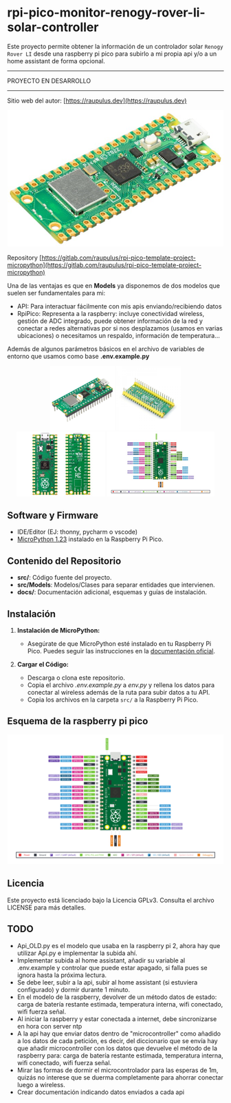 # rpi-pico-monitor-renogy-rover-li-solar-controller

Este proyecto permite obtener la información de un controlador solar `Renogy 
Rover LI` desde una raspberry pi pico para subirlo a mi propia api y/o a un 
home assistant de forma opcional.


---

PROYECTO EN DESARROLLO

--- 

Sitio web del autor: [https://raupulus.dev](https://raupulus.dev)

![Imagen del Proyecto](docs/images/img1.jpg "Imagen Principal de raspberry pi pico w")

Repository [https://gitlab.com/raupulus/rpi-pico-template-project-micropython](https://gitlab.com/raupulus/rpi-pico-template-project-micropython)

Una de las ventajas es que en **Models** ya disponemos de dos modelos que
suelen ser fundamentales para mi: 

- API: Para interactuar fácilmente con mis apis enviando/recibiendo datos
- RpiPico: Representa a la raspberry: incluye conectividad wireless, gestión de
  ADC integrado, puede obtener información de la red y conectar a redes 
  alternativas por si nos desplazamos (usamos en varias ubicaciones) o 
  necesitamos un respaldo, información de temperatura...

Además de algunos parámetros básicos en el archivo de variables de entorno
que usamos como base **.env.example.py**

<p align="center">
  <img src="docs/images/2.jpg" alt="Raspberry pi pico w image 1" height="150">
  <img src="docs/images/3.jpg" alt="Raspberry pi pico w image 2" height="150">
  <img src="docs/images/4.jpg" alt="Raspberry pi pico w image 3" height="150">
  <img src="docs/images/scheme_thumbnail.jpg" alt="Raspberry pi pico w esquema de pines" height="150">
</p>

## Software y Firmware

- IDE/Editor (EJ: thonny, pycharm o vscode)
- [MicroPython 1.23](https://micropython.org/download/rp2-pico/) instalado 
  en la Raspberry Pi Pico.

## Contenido del Repositorio

- **src/**: Código fuente del proyecto.
- **src/Models**: Modelos/Clases para separar entidades que intervienen.
- **docs/**: Documentación adicional, esquemas y guías de instalación.

## Instalación

1. **Instalación de MicroPython:**
   - Asegúrate de que MicroPython esté instalado en tu Raspberry Pi Pico. Puedes seguir las instrucciones en la [documentación oficial](https://docs.micropython.org/en/latest/rp2/quickref.html).

2. **Cargar el Código:**
   - Descarga o clona este repositorio.
   - Copia el archivo *.env.example.py* a *env.py* y rellena los datos para 
     conectar al wireless además de la ruta para subir datos a tu API.
   - Copia los archivos en la carpeta `src/` a la Raspberry Pi Pico.

## Esquema de la raspberry pi pico

![Imagen del Proyecto](docs/images/scheme.png "Esquema de pines para la raspberry pi pico")

## Licencia

Este proyecto está licenciado bajo la Licencia GPLv3. Consulta el archivo 
LICENSE para más detalles.


## TODO

- Api_OLD.py es el modelo que usaba en la raspberry pi 2, ahora hay que 
  utilizar Api.py e implementar la subida ahí.
- Implementar subida al home assistant, añadir su variable al .env.example y 
  controlar que puede estar apagado, si falla pues se ignora hasta la 
  próxima lectura.
- Se debe leer, subir a la api, subir al home assistant (si estuviera 
  configurado) y dormir durante 1 minuto.
- En el modelo de la raspberry, devolver de un método datos de estado: carga 
  de batería restante estimada, temperatura interna, wifi conectado, wifi 
  fuerza señal.
- Al iniciar la raspberry y estar conectada a internet, debe sincronizarse 
  en hora con server ntp
- A la api hay que enviar datos dentro de "microcontroller" como 
  añadido a los datos de cada petición, es decir, del diccionario que se 
  envía hay que añadir microcontroller con los datos que devuelve el método 
  de la raspberry para: carga 
  de batería restante estimada, temperatura interna, wifi conectado, wifi 
  fuerza señal.
- Mirar las formas de dormir el microcontrolador para las esperas de 1m, quizás
  no interese que se duerma completamente para ahorrar conectar luego a 
  wireless.
- Crear documentación indicando datos enviados a cada api
